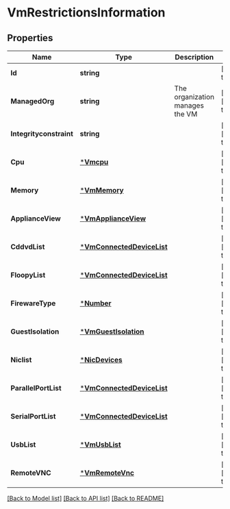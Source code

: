 # VmRestrictionsInformation

## Properties
Name | Type | Description | Notes
------------ | ------------- | ------------- | -------------
**Id** | **string** |  | [default to null]
**ManagedOrg** | **string** | The organization manages the VM | [optional] [default to null]
**Integrityconstraint** | **string** |  | [optional] [default to null]
**Cpu** | [***Vmcpu**](VMCPU.md) |  | [optional] [default to null]
**Memory** | [***VmMemory**](VMMemory.md) |  | [optional] [default to null]
**ApplianceView** | [***VmApplianceView**](VMApplianceView.md) |  | [optional] [default to null]
**CddvdList** | [***VmConnectedDeviceList**](VMConnectedDeviceList.md) |  | [optional] [default to null]
**FloopyList** | [***VmConnectedDeviceList**](VMConnectedDeviceList.md) |  | [optional] [default to null]
**FirewareType** | [***Number**](Number.md) |  | [optional] [default to null]
**GuestIsolation** | [***VmGuestIsolation**](VMGuestIsolation.md) |  | [optional] [default to null]
**Niclist** | [***NicDevices**](NICDevices.md) |  | [optional] [default to null]
**ParallelPortList** | [***VmConnectedDeviceList**](VMConnectedDeviceList.md) |  | [optional] [default to null]
**SerialPortList** | [***VmConnectedDeviceList**](VMConnectedDeviceList.md) |  | [optional] [default to null]
**UsbList** | [***VmUsbList**](VMUsbList.md) |  | [optional] [default to null]
**RemoteVNC** | [***VmRemoteVnc**](VMRemoteVNC.md) |  | [optional] [default to null]

[[Back to Model list]](../README.md#documentation-for-models) [[Back to API list]](../README.md#documentation-for-api-endpoints) [[Back to README]](../README.md)


